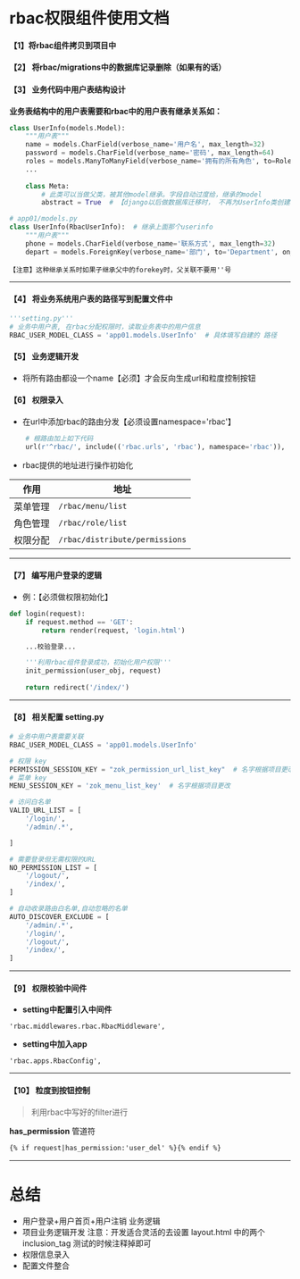 # rbac权限组件使用文档

#### 【1】将rbac组件拷贝到项目中
#### 【2】 将rbac/migrations中的数据库记录删除（如果有的话）
#### 【3】 业务代码中用户表结构设计

**业务表结构中的用户表需要和rbac中的用户表有继承关系如：**
    
```python
class UserInfo(models.Model):
    """用户表"""
    name = models.CharField(verbose_name='用户名', max_length=32)
    password = models.CharField(verbose_name='密码', max_length=64)
    roles = models.ManyToManyField(verbose_name='拥有的所有角色', to=Role, blank=True)
    ...
    
    class Meta:
        # 此类可以当做父类，被其他model继承。字段自动过度给，继承的model
        abstract = True  # 【django以后做数据库迁移时， 不再为UserInfo类创建相关的表以及表结构了】
```
```python
# app01/models.py
class UserInfo(RbacUserInfo):  # 继承上面那个userinfo
    """用户表"""
    phone = models.CharField(verbose_name='联系方式', max_length=32)
    depart = models.ForeignKey(verbose_name='部门', to='Department', on_delete=models.CASCADE)
```
`【注意】这种继承关系时如果子继承父中的forekey时，父关联不要用''号`

---

#### 【4】 将业务系统用户表的路径写到配置文件中
```python
'''setting.py'''
# 业务中用户表, 在rbac分配权限时，读取业务表中的用户信息
RBAC_USER_MODEL_CLASS = 'app01.models.UserInfo'  # 具体填写自建的 路径
```

#### 【5】 业务逻辑开发
- 将所有路由都设一个name【必须】才会反向生成url和粒度控制按钮


#### 【6】 权限录入
- 在url中添加rbac的路由分发【必须设置namespace='rbac'】
```python
    # 根路由加上如下代码
    url(r'^rbac/', include(('rbac.urls', 'rbac'), namespace='rbac')),
```
- rbac提供的地址进行操作初始化

作用 | 地址
---|---
菜单管理 | `/rbac/menu/list`
角色管理 | `/rbac/role/list`
权限分配 | `/rbac/distribute/permissions`

---

#### 【7】 编写用户登录的逻辑
- 例：【必须做权限初始化】
```python
def login(request):
    if request.method == 'GET':
        return render(request, 'login.html')

    ...校验登录...

    '''利用rbac组件登录成功，初始化用户权限'''
    init_permission(user_obj, request)  
    
    return redirect('/index/')
```

---

#### 【8】 相关配置 setting.py
```python
# 业务中用户表需要关联
RBAC_USER_MODEL_CLASS = 'app01.models.UserInfo'

# 权限 key
PERMISSION_SESSION_KEY = "zok_permission_url_list_key"  # 名字根据项目更改
# 菜单 key
MENU_SESSION_KEY = 'zok_menu_list_key'  # 名字根据项目更改

# 访问白名单
VALID_URL_LIST = [
    '/login/',
    '/admin/.*',

]

# 需要登录但无需权限的URL
NO_PERMISSION_LIST = [
    '/logout/',
    '/index/',
]

# 自动收录路由白名单,自动忽略的名单
AUTO_DISCOVER_EXCLUDE = [
    '/admin/.*',
    '/login/',
    '/logout/',
    '/index/',
]

```

---
#### 【9】 权限校验中间件
- **setting中配置引入中间件**

`'rbac.middlewares.rbac.RbacMiddleware',`

- **setting中加入app**

`'rbac.apps.RbacConfig',`

---
#### 【10】 粒度到按钮控制
> 利用rbac中写好的filter进行

**has_permission** 管道符

```html
{% if request|has_permission:'user_del' %}{% endif %}
```
                            
---


# 总结
- 用户登录+用户首页+用户注销 业务逻辑
- 项目业务逻辑开发
    注意：开发适合灵活的去设置 layout.html 中的两个inclusion_tag 测试的时候注释掉即可
- 权限信息录入
- 配置文件整合






